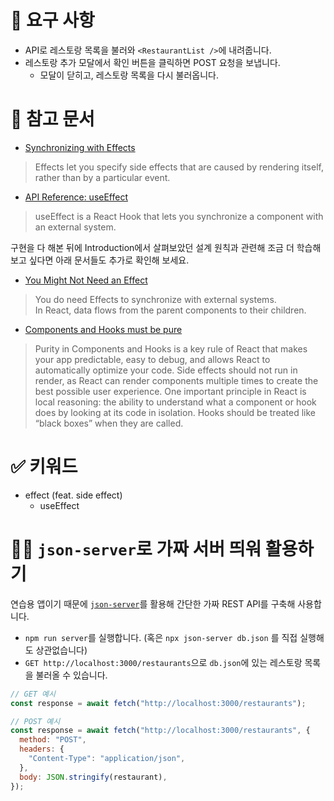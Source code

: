 # 🎯 요구 사항
- API로 레스토랑 목록을 불러와 `<RestaurantList />`에 내려줍니다.
- 레스토랑 추가 모달에서 확인 버튼을 클릭하면 POST 요청을 보냅니다.
  - 모달이 닫히고, 레스토랑 목록을 다시 불러옵니다. 

# 🔗 참고 문서
- [Synchronizing with Effects](https://react.dev/learn/synchronizing-with-effects)
> Effects let you specify side effects that are caused by rendering itself, rather than by a particular event.     
  - [API Reference: useEffect](https://react.dev/reference/react/useEffect)
  > useEffect is a React Hook that lets you synchronize a component with an external system. 

구현을 다 해본 뒤에 Introduction에서 살펴보았던 설계 원칙과 관련해 조금 더 학습해보고 싶다면 아래 문서들도 추가로 확인해 보세요.
- [You Might Not Need an Effect](https://react.dev/learn/you-might-not-need-an-effect)
> You do need Effects to synchronize with external systems.  
> In React, data flows from the parent components to their children. 
- [Components and Hooks must be pure](https://react.dev/reference/rules/components-and-hooks-must-be-pure)
> Purity in Components and Hooks is a key rule of React that makes your app predictable, easy to debug, and allows React to automatically optimize your code.
> Side effects should not run in render, as React can render components multiple times to create the best possible user experience.
> One important principle in React is local reasoning: the ability to understand what a component or hook does by looking at its code in isolation. Hooks should be treated like “black boxes” when they are called.

# ✅ 키워드
- effect (feat. side effect)
  - useEffect

# 🧙‍♀️ `json-server`로 가짜 서버 띄워 활용하기     
연습용 앱이기 때문에 [`json-server`](https://github.com/typicode/json-server)를 활용해 간단한 가짜 REST API를 구축해 사용합니다.         
- `npm run server`를 실행합니다. (혹은 `npx json-server db.json` 를 직접 실행해도 상관없습니다)
- `GET http://localhost:3000/restaurants`으로 `db.json`에 있는 레스토랑 목록을 불러올 수 있습니다.
```javascript
// GET 예시
const response = await fetch("http://localhost:3000/restaurants");

// POST 예시
const response = await fetch("http://localhost:3000/restaurants", {
  method: "POST",
  headers: {
    "Content-Type": "application/json",
  },
  body: JSON.stringify(restaurant),
});
```
